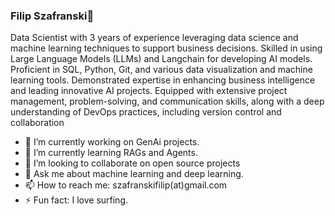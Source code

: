 ### Filip Szafranski👋

Data Scientist with 3 years of experience leveraging data science and machine learning techniques to support business decisions. Skilled in using Large Language Models (LLMs) and Langchain for developing AI models. Proficient in SQL, Python, Git, and various data visualization and machine learning tools. Demonstrated expertise in enhancing business intelligence and leading innovative AI projects. Equipped with extensive project management, problem-solving, and communication skills, along with a deep understanding of DevOps practices, including version control and collaboration

- 🔭 I’m currently working on GenAi projects.
- 🌱 I’m currently learning RAGs and Agents.
- 👯 I’m looking to collaborate on open source projects
- 💬 Ask me about machine learning and deep learning.
- 📫 How to reach me: szafranskifilip(at)gmail.com
- ⚡ Fun fact: I love surfing.

<!--
**szafranskifilip/szafranskifilip** is a ✨ _special_ ✨ repository because its `README.md` (this file) appears on your GitHub profile.

[![Linkedin: Filip](https://img.shields.io/badge/-Filip-blue?style=flat-square&logo=Linkedin&logoColor=white&link=https://www.linkedin.com/in/szafranskifili/)](https://www.linkedin.com/in/szafranskifilip/)
[![GitHub Filip](https://img.shields.io/github/followers/szafranskifilip?label=follow&style=social)](https://github.com/szafranskifilip)

Here are some ideas to get you started:

- 🔭 I’m currently working on ...
- 🌱 I’m currently learning ...
- 👯 I’m looking to collaborate on ...
- 🤔 I’m looking for help with ...
- 💬 Ask me about ...
- 📫 How to reach me: ...
- 😄 Pronouns: ...
- ⚡  Fun fact: ...
-->
